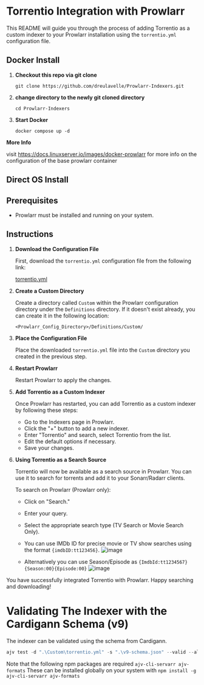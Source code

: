# Torrentio Integration with Prowlarr

This README will guide you through the process of adding Torrentio as a custom indexer to your Prowlarr installation using the `torrentio.yml` configuration file.

## Docker Install

1. **Checkout this repo via git clone**

   ```
   git clone https://github.com/dreulavelle/Prowlarr-Indexers.git 
   ```

2. **change directory to the newly git cloned directory**

   ```
   cd Prowlarr-Indexers
   ```

3. **Start Docker**

   ```
   docker compose up -d
   ```

**More Info**

   visit https://docs.linuxserver.io/images/docker-prowlarr for more info on the configuration of the base prowlarr container

## Direct OS Install

## Prerequisites

- Prowlarr must be installed and running on your system.

## Instructions

1. **Download the Configuration File**

   First, download the `torrentio.yml` configuration file from the following link:

   [torrentio.yml](https://github.com/dreulavelle/Prowlarr-Indexers/blob/main/Custom/torrentio.yml)

2. **Create a Custom Directory**

   Create a directory called `Custom` within the Prowlarr configuration directory under the `Definitions` directory. If it doesn't exist already, you can create it in the following location:

   ```
   <Prowlarr_Config_Directory>/Definitions/Custom/
   ```

3. **Place the Configuration File**

   Place the downloaded `torrentio.yml` file into the `Custom` directory you created in the previous step.

4. **Restart Prowlarr**

   Restart Prowlarr to apply the changes.

5. **Add Torrentio as a Custom Indexer**

   Once Prowlarr has restarted, you can add Torrentio as a custom indexer by following these steps:

   - Go to the Indexers page in Prowlarr.
   - Click the "+" button to add a new indexer.
   - Enter "Torrentio" and search, select Torrentio from the list.
   - Edit the default options if necessary.
   - Save your changes.

6. **Using Torrentio as a Search Source**

   Torrentio will now be available as a search source in Prowlarr. You can use it to search for torrents and add it to your Sonarr/Radarr clients.

   To search on Prowlarr (Prowlarr only):

   - Click on "Search."
   - Enter your query.
   - Select the appropriate search type (TV Search or Movie Search Only).
   - You can use IMDb ID for precise movie or TV show searches using the format `{imdbID:tt123456}`.
![image](https://github.com/dreulavelle/Prowlarr-Indexers/assets/5782630/1c437cf5-c6c5-4fe6-9963-61dd5590eefc)

   - Alternatively you can use Season/Episode as `{ImdbId:tt1234567}{Season:00}{Episode:00}`
![image](https://github.com/dreulavelle/Prowlarr-Indexers/assets/5782630/87a2f007-dd17-419f-b5d8-1063aca2daa7)


You have successfully integrated Torrentio with Prowlarr. Happy searching and downloading!

# Validating The Indexer with the Cardigann Schema (v9)

The indexer can be validated using the schema from Cardigann.

```js
ajv test -d ".\Custom\torrentio.yml" -s ".\v9-schema.json" --valid --all-errors -c ajv-formats --spec=draft2019
```

Note that the following npm packages are required `ajv-cli-servarr ajv-formats` These can be installed globally on your system with `npm install -g ajv-cli-servarr ajv-formats`
